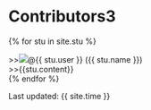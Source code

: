 
# Contributors3

{% for stu in site.stu %}
<div>
 <span>&gt;&gt;<img src="{{ stu.image }}" >@{{ stu.user }} ({{ stu.name }})</span>
 
 <div>&gt;&gt;{{stu.content}}</div>
 </div>
{% endfor %}

Last updated: {{ site.time }}
